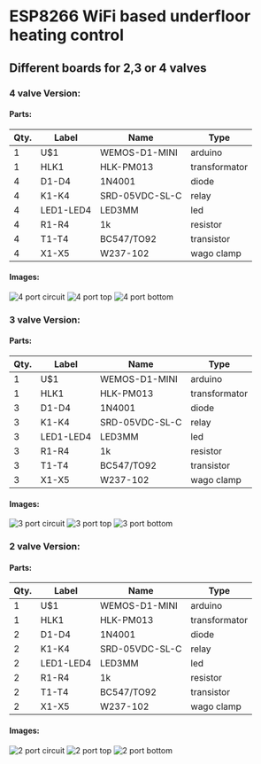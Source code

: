 # ESP8266 WiFi based underfloor heating control

## Different boards for 2,3 or 4 valves

### 4 valve Version:

#### Parts:

|Qty.|Label|Name|Type
|---|---|---|---|
|1|U$1|WEMOS-D1-MINI|arduino
|1|HLK1|HLK-PM013|transformator
|4|D1-D4|1N4001|diode
|4|K1-K4|SRD-05VDC-SL-C|relay
|4|LED1-LED4|LED3MM|led
|4|R1-R4|1k|resistor
|4|T1-T4|BC547/TO92|transistor
|4|X1-X5|W237-102|wago clamp

#### Images:
![4 port circuit](https://raw.githubusercontent.com/CyberLine/underfloor-heating-esp8266/master/images/circuit%204%20port.png)
![4 port top](https://raw.githubusercontent.com/CyberLine/underfloor-heating-esp8266/master/images/top%204%20port.png)
![4 port bottom](https://raw.githubusercontent.com/CyberLine/underfloor-heating-esp8266/master/images/bottom%204%20port.png)

### 3 valve Version:

#### Parts:

|Qty.|Label|Name|Type
|---|---|---|---|
|1|U$1|WEMOS-D1-MINI|arduino
|1|HLK1|HLK-PM013|transformator
|3|D1-D4|1N4001|diode
|3|K1-K4|SRD-05VDC-SL-C|relay
|3|LED1-LED4|LED3MM|led
|3|R1-R4|1k|resistor
|3|T1-T4|BC547/TO92|transistor
|3|X1-X5|W237-102|wago clamp

#### Images:
![3 port circuit](https://raw.githubusercontent.com/CyberLine/underfloor-heating-esp8266/master/images/circuit%203%20port.png)
![3 port top](https://raw.githubusercontent.com/CyberLine/underfloor-heating-esp8266/master/images/top%203%20port.png)
![3 port bottom](https://raw.githubusercontent.com/CyberLine/underfloor-heating-esp8266/master/images/bottom%203%20port.png)

### 2 valve Version:

#### Parts:

|Qty.|Label|Name|Type
|---|---|---|---|
|1|U$1|WEMOS-D1-MINI|arduino
|1|HLK1|HLK-PM013|transformator
|2|D1-D4|1N4001|diode
|2|K1-K4|SRD-05VDC-SL-C|relay
|2|LED1-LED4|LED3MM|led
|2|R1-R4|1k|resistor
|2|T1-T4|BC547/TO92|transistor
|2|X1-X5|W237-102|wago clamp

#### Images:
![2 port circuit](https://raw.githubusercontent.com/CyberLine/underfloor-heating-esp8266/master/images/circuit%202%20port.png)
![2 port top](https://raw.githubusercontent.com/CyberLine/underfloor-heating-esp8266/master/images/top%202%20port.png)
![2 port bottom](https://raw.githubusercontent.com/CyberLine/underfloor-heating-esp8266/master/images/bottom%202%20port.png)

